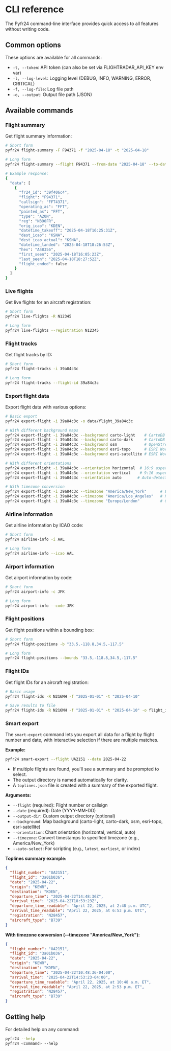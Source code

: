 # CLI reference

The Pyfr24 command-line interface provides quick access to all features without writing code.

## Common options

These options are available for all commands:

- `-t, --token`: API token (can also be set via FLIGHTRADAR_API_KEY env var)
- `-l, --log-level`: Logging level (DEBUG, INFO, WARNING, ERROR, CRITICAL)
- `-f, --log-file`: Log file path
- `-o, --output`: Output file path (JSON)

## Available commands

### Flight summary

Get flight summary information:
```bash
# Short form
pyfr24 flight-summary -F F94371 -f "2025-04-18" -t "2025-04-18"

# Long form
pyfr24 flight-summary --flight F94371 --from-date "2025-04-18" --to-date "2025-04-18"

# Example response:
{
  "data": [
    {
      "fr24_id": "39f406c4",
      "flight": "F94371",
      "callsign": "FFT4371",
      "operating_as": "FFT",
      "painted_as": "FFT",
      "type": "A20N",
      "reg": "N390FR",
      "orig_icao": "KDEN",
      "datetime_takeoff": "2025-04-18T16:25:31Z",
      "dest_icao": "KSNA",
      "dest_icao_actual": "KSNA",
      "datetime_landed": "2025-04-18T18:26:53Z",
      "hex": "A48356",
      "first_seen": "2025-04-18T16:05:23Z",
      "last_seen": "2025-04-18T18:27:52Z",
      "flight_ended": false
    }
  ]
}
```

### Live flights

Get live flights for an aircraft registration:
```bash
# Short form
pyfr24 live-flights -R N12345

# Long form
pyfr24 live-flights --registration N12345
```

### Flight tracks

Get flight tracks by ID:
```bash
# Short form
pyfr24 flight-tracks -i 39a84c3c

# Long form
pyfr24 flight-tracks --flight-id 39a84c3c
```

### Export flight data

Export flight data with various options:
```bash
# Basic export
pyfr24 export-flight -i 39a84c3c -o data/flight_39a84c3c

# With different background maps
pyfr24 export-flight -i 39a84c3c --background carto-light    # CartoDB Light (default)
pyfr24 export-flight -i 39a84c3c --background carto-dark     # CartoDB Dark
pyfr24 export-flight -i 39a84c3c --background osm            # OpenStreetMap
pyfr24 export-flight -i 39a84c3c --background esri-topo      # ESRI World TopoMap
pyfr24 export-flight -i 39a84c3c --background esri-satellite # ESRI World Imagery

# With different orientations
pyfr24 export-flight -i 39a84c3c --orientation horizontal  # 16:9 aspect ratio
pyfr24 export-flight -i 39a84c3c --orientation vertical    # 9:16 aspect ratio
pyfr24 export-flight -i 39a84c3c --orientation auto       # Auto-detect

# With timezone conversion
pyfr24 export-flight -i 39a84c3c --timezone "America/New_York"      # Eastern Time
pyfr24 export-flight -i 39a84c3c --timezone "America/Los_Angeles"   # Pacific Time
pyfr24 export-flight -i 39a84c3c --timezone "Europe/London"         # GMT/BST
```

### Airline information

Get airline information by ICAO code:
```bash
# Short form
pyfr24 airline-info -i AAL

# Long form
pyfr24 airline-info --icao AAL
```

### Airport information

Get airport information by code:
```bash
# Short form
pyfr24 airport-info -c JFK

# Long form
pyfr24 airport-info --code JFK
```

### Flight positions

Get flight positions within a bounding box:
```bash
# Short form
pyfr24 flight-positions -b "33.5,-118.8,34.5,-117.5"

# Long form
pyfr24 flight-positions --bounds "33.5,-118.8,34.5,-117.5"
```

### Flight IDs

Get flight IDs for an aircraft registration:
```bash
# Basic usage
pyfr24 flight-ids -R N216MH -f "2025-01-01" -t "2025-04-10"

# Save results to file
pyfr24 flight-ids -R N216MH -f "2025-01-01" -t "2025-04-10" -o flight_ids.json
```

### Smart export

The `smart-export` command lets you export all data for a flight by flight number and date, with interactive selection if there are multiple matches.

**Example:**
```bash
pyfr24 smart-export --flight UA2151 --date 2025-04-22
```

- If multiple flights are found, you'll see a summary and be prompted to select.
- The output directory is named automatically for clarity.
- A `toplines.json` file is created with a summary of the exported flight.

**Arguments:**

- `--flight` (required): Flight number or callsign
- `--date` (required): Date (YYYY-MM-DD)
- `--output-dir`: Custom output directory (optional)
- `--background`: Map background (carto-light, carto-dark, osm, esri-topo, esri-satellite)
- `--orientation`: Chart orientation (horizontal, vertical, auto)
- `--timezone`: Convert timestamps to specified timezone (e.g., America/New_York)
- `--auto-select`: For scripting (e.g., `latest`, `earliest`, or index)

**Toplines summary example:**
```json
{
  "flight_number": "UA2151",
  "flight_id": "3a01b036",
  "date": "2025-04-22",
  "origin": "KEWR",
  "destination": "KDEN",
  "departure_time": "2025-04-22T14:48:36Z",
  "arrival_time": "2025-04-22T18:53:23Z",
  "departure_time_readable": "April 22, 2025, at 2:48 p.m. UTC",
  "arrival_time_readable": "April 22, 2025, at 6:53 p.m. UTC",
  "registration": "N28457",
  "aircraft_type": "B739"
}
```

**With timezone conversion (--timezone "America/New_York"):**
```json
{
  "flight_number": "UA2151",
  "flight_id": "3a01b036",
  "date": "2025-04-22",
  "origin": "KEWR",
  "destination": "KDEN",
  "departure_time": "2025-04-22T10:48:36-04:00",
  "arrival_time": "2025-04-22T14:53:23-04:00",
  "departure_time_readable": "April 22, 2025, at 10:48 a.m. ET",
  "arrival_time_readable": "April 22, 2025, at 2:53 p.m. ET",
  "registration": "N28457",
  "aircraft_type": "B739"
}
```

## Getting help

For detailed help on any command:
```bash
pyfr24 --help
pyfr24 <command> --help
```